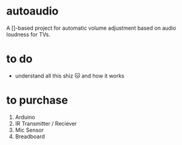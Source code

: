 # autoaudio
A []-based project for automatic volume adjustment based on audio loudness for TVs.

# to do
- understand all this shiz 🐱 and how it works

# to purchase
1. Arduino
2. IR Transmitter / Reciever
3. Mic Sensor
4. Breadboard

